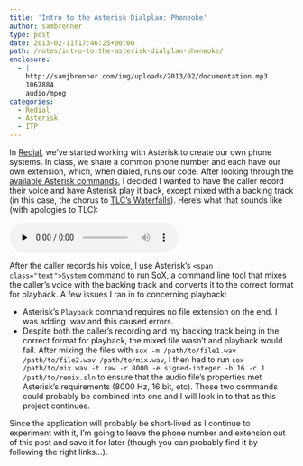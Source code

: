 ```yaml
---
title: 'Intro to the Asterisk Dialplan: Phoneoke'
author: sambrenner
type: post
date: 2013-02-11T17:46:25+00:00
path: /notes/intro-to-the-asterisk-dialplan-phoneoke/
enclosure:
  - |
    http://samjbrenner.com/img/uploads/2013/02/documentation.mp3
    1067884
    audio/mpeg
categories:
  - Redial
  - Asterisk
  - ITP
---
```


In [Redial][1], we&#8217;ve started working with Asterisk to create our own phone systems. In class, we share a common phone number and each have our own extension, which, when dialed, runs our code. After looking through the [available Asterisk commands][2], I decided I wanted to have the caller record their voice and have Asterisk play it back, except mixed with a backing track (in this case, the chorus to [TLC&#8217;s Waterfalls][3]). Here&#8217;s what that sounds like (with apologies to TLC):

<audio id="wp\_mep\_1" src="/img/uploads/2013/02/documentation.mp3" controls="controls" preload="none" > </audio>

After the caller records his voice, I use Asterisk&#8217;s <code class="codecolorer text default">&lt;span class="text">System</code> command to run [SoX][4], a command line tool that mixes the caller&#8217;s voice with the backing track and converts it to the correct format for playback. A few issues I ran in to concerning playback:
  * Asterisk&#8217;s <code>Playback</code> command requires no file extension on the end. I was adding .wav and this caused errors.
  * Despite both the caller&#8217;s recording and my backing track being in the correct format for playback, the mixed file wasn&#8217;t and playback would fail. After mixing the files with <code>sox -m /path/to/file1.wav /path/to/file2.wav /path/to/mix.wav</code>, I then had to run <code>sox /path/to/mix.wav -t raw -r 8000 -e signed-integer -b 16 -c 1 /path/to/remix.sln</code> to ensure that the audio file&#8217;s properties met Asterisk&#8217;s requirements (8000 Hz, 16 bit, etc). Those two commands could probably be combined into one and I will look in to that as this project continues.

Since the application will probably be short-lived as I continue to experiment with it, I&#8217;m going to leave the phone number and extension out of this post and save it for later (though you can probably find it by following the right links&#8230;).

 [1]: http://www.itp-redial.com/class/
 [2]: http://www.voip-info.org/wiki/view/Asterisk+-+documentation+of+application+commands
 [3]: https://www.youtube.com/watch?v=8WEtxJ4-sh4
 [4]: http://sox.sourceforge.net/
